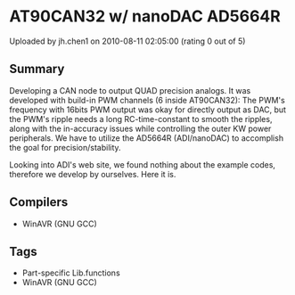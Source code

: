 # AT90CAN32 w/ nanoDAC AD5664R

Uploaded by jh.chen1 on 2010-08-11 02:05:00 (rating 0 out of 5)

## Summary

Developing a CAN node to output QUAD precision analogs. It was developed with build-in PWM channels (6 inside AT90CAN32): The PWM's frequency with 16bits PWM output was okay for directly output as DAC, but the PWM's ripple needs a long RC-time-constant to smooth the ripples, along with the in-accuracy issues while controlling the outer KW power peripherals. We have to utilize the AD5664R (ADI/nanoDAC) to accomplish the goal for precision/stability.


Looking into ADI's web site, we found nothing about the example codes, therefore we develop by ourselves. Here it is.

## Compilers

- WinAVR (GNU GCC)

## Tags

- Part-specific Lib.functions
- WinAVR (GNU GCC)
